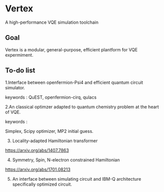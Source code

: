 # Vertex
A high-performance VQE simulation toolchain 

## Goal
Vertex is a modular, general-purpose, efficient plantform for VQE expermiment.

## To-do list

1.Interface between openfermion-Psi4 and efficient quantum circuit simulator.

keywords :
QuEST, openfermion-cirq, qulacs


2.An classical optimzer adapted to quantum chemistry problem at the heart of VQE.

keywords :

Simplex, Scipy optimizer, MP2 initial guess.


3. Locality-adapted Hamiltonian transformer

https://arxiv.org/abs/1407.7863

4. Symmetry, Spin, N-electron constrained Hamiltonian

https://arxiv.org/abs/1701.08213

5. An interface between simulating circuit and IBM-Q architecture specifically optimized circuit.





